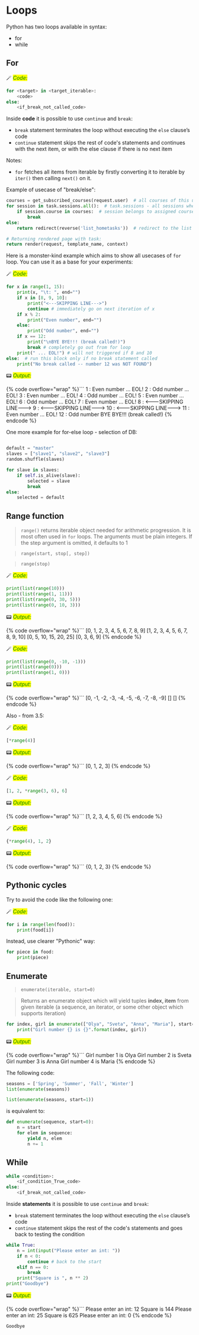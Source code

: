 # Loops


Python has two loops available in syntax:
* for
* while

## For

🪄 _<mark style="color:green;">Code:</mark>_

```python
for <target> in <target_iterable>:
    <code>
else:
    <if_break_not_called_code>
```

Inside **code** it is possible to use ```continue``` and ```break```:
* ```break``` statement terminates the loop without executing the ```else``` clause’s code
* ```continue``` statement skips the rest of code's statements and continues with the next item, or with the else clause if there is no next item

Notes:
* `for` fetches all items from iterable by firstly converting it to iterable by `iter()` then calling `next()` on it. 

Example of usecase of "break/else":

```python
courses = get_subscribed_courses(request.user)  # all courses of this user
for session in task.sessions.all():  # task.sessions - all sessions where this task assigned
    if session.course in courses:  # session belongs to assigned course - task is "valid"
        break
else:
    return redirect(reverse('list_hometasks'))  # redirect to the list of tasks

# Returning rendered page with task:
return render(request, template_name, context)
```

Here is a monster-kind example which aims to show all usecases of `for` loop. You can use it as a base for your experiments:


🪄 _<mark style="color:green;">Code:</mark>_

```python
for x in range(1, 15):
    print(x, "\t: ", end="")
    if x in [8, 9, 10]:
        print("<---SKIPPING LINE--->")
        continue # immediately go on next iteration of x
    if x % 2:
        print("Even number", end="")
    else:
        print("Odd number", end="")
    if x == 12:
        print("\nBYE BYE!!! (break called!)")
        break # completely go out from for loop
    print(" ... EOL!") # will not triggered if 8 and 10
else:  # run this block only if no break statement called
    print("No break called -- number 12 was NOT FOUND")
```

📟 _<mark style="color:green;">Output:</mark>_

{% code overflow="wrap" %}```
1 	: Even number ... EOL!
2 	: Odd number ... EOL!
3 	: Even number ... EOL!
4 	: Odd number ... EOL!
5 	: Even number ... EOL!
6 	: Odd number ... EOL!
7 	: Even number ... EOL!
8 	: <---SKIPPING LINE--->
9 	: <---SKIPPING LINE--->
10 	: <---SKIPPING LINE--->
11 	: Even number ... EOL!
12 	: Odd number
BYE BYE!!! (break called!)
{% endcode %}



One more example for for-else loop - selection of DB:

```python

default = "master"
slaves = ["slave1", "slave2", "slave3"]
random.shuffle(slaves)

for slave in slaves:
    if self.is_alive(slave):
        selected = slave
        break
else:
    selected = default
```

## Range function

> `range()` returns iterable object needed for arithmetic progression. It is most often used in `for` loops. The arguments must be plain integers. If the step argument is omitted, it defaults to 1

> `range(start, stop[, step])`

> `range(stop)`


🪄 _<mark style="color:green;">Code:</mark>_

```python
print(list(range(10)))
print(list(range(1, 11)))
print(list(range(0, 30, 5)))
print(list(range(0, 10, 3)))
```

📟 _<mark style="color:green;">Output:</mark>_

{% code overflow="wrap" %}```
[0, 1, 2, 3, 4, 5, 6, 7, 8, 9]
[1, 2, 3, 4, 5, 6, 7, 8, 9, 10]
[0, 5, 10, 15, 20, 25]
[0, 3, 6, 9]
{% endcode %}




🪄 _<mark style="color:green;">Code:</mark>_

```python
print(list(range(0, -10, -1)))
print(list(range(0)))
print(list(range(1, 0)))
```

📟 _<mark style="color:green;">Output:</mark>_

{% code overflow="wrap" %}```
[0, -1, -2, -3, -4, -5, -6, -7, -8, -9]
[]
[]
{% endcode %}



Also - from 3.5:


🪄 _<mark style="color:green;">Code:</mark>_

```python
[*range(4)]
```




📟 _<mark style="color:green;">Output:</mark>_

{% code overflow="wrap" %}```
[0, 1, 2, 3]
{% endcode %}





🪄 _<mark style="color:green;">Code:</mark>_

```python
[1, 2, *range(3, 6), 6]
```




📟 _<mark style="color:green;">Output:</mark>_

{% code overflow="wrap" %}```
[1, 2, 3, 4, 5, 6]
{% endcode %}





🪄 _<mark style="color:green;">Code:</mark>_

```python
{*range(4), 1, 2}
```




📟 _<mark style="color:green;">Output:</mark>_

{% code overflow="wrap" %}```
{0, 1, 2, 3}
{% endcode %}




## Pythonic cycles

Try to avoid the code like the following one:

🪄 _<mark style="color:green;">Code:</mark>_

```python
for i in range(len(food)):
    print(food[i])
```

Instead, use clearer "Pythonic" way:

```python
for piece in food:
    print(piece)
```

## Enumerate

> `enumerate(iterable, start=0)`

> Returns an enumerate object which will yield tuples **index, item** from given iterable (a sequence, an iterator, or some other object which supports iteration)


```python
for index, girl in enumerate(["Olya", "Sveta", "Anna", "Maria"], start=1):
    print("Girl number {} is {}".format(index, girl))
```

📟 _<mark style="color:green;">Output:</mark>_

{% code overflow="wrap" %}```
Girl number 1 is Olya
Girl number 2 is Sveta
Girl number 3 is Anna
Girl number 4 is Maria
{% endcode %}



The following code:
    
```python
seasons = ['Spring', 'Summer', 'Fall', 'Winter']
list(enumerate(seasons))

list(enumerate(seasons, start=1))
```

is equivalent to:

```python
def enumerate(sequence, start=0):
    n = start
    for elem in sequence:
        yield n, elem
        n += 1
```



## While

```python
while <condition>:
    <if_condition_True_code>
else:
    <if_break_not_called_code>
```

Inside **statements** it is possible to use ```continue``` and ```break```:
* ```break``` statement terminates the loop without executing the ```else``` clause’s code
* ```continue``` statement skips the rest of the code's statements and goes back to testing the condition


```python
while True: 
    n = int(input("Please enter an int: "))
    if n < 0: 
        continue # back to the start 
    elif n == 0: 
        break 
    print("Square is ", n ** 2) 
print("Goodbye")
```

📟 _<mark style="color:green;">Output:</mark>_

{% code overflow="wrap" %}```
Please enter an int: 12
Square is  144
Please enter an int: 25
Square is  625
Please enter an int: 0
{% endcode %}

    Goodbye
